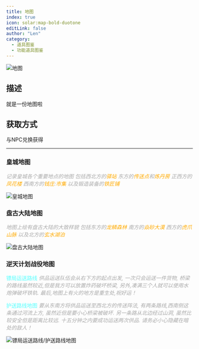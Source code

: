 ```yaml
---
title: 地图
index: true
icon: solar:map-bold-duotone
editLink: false
author: "Len"
category:
  - 道具图鉴
  - 功能道具图鉴
---
```


![地图](/assets/panling/minecraft/textures/item/filled_map.png)

## 描述

就是一份地图啦

## 获取方式

与NPC兑换获得

------

### 皇城地图

<span style="color: #AAAAAA;"><span style="font-style: italic;">记录皇城各个重要地点的地图
</span></span><span style="color: #AAAAAA;"><span style="font-style: italic;">包括西北方的</span></span><span style="color: #FFAA00;"><span style="font-style: italic;">驿站
</span></span><span style="color: #AAAAAA;"><span style="font-style: italic;">东方的</span></span><span style="color: #FFAA00;"><span style="font-style: italic;">传送点</span></span><span style="color: #AAAAAA;"><span style="font-style: italic;">和</span></span><span style="color: #FFAA00;"><span style="font-style: italic;">炼丹房
</span></span><span style="color: #AAAAAA;"><span style="font-style: italic;">正西方的</span></span><span style="color: #FFAA00;"><span style="font-style: italic;">凤花楼
</span></span><span style="color: #AAAAAA;"><span style="font-style: italic;">西南方的</span></span><span style="color: #FFAA00;"><span style="font-style: italic;">钱庄</span></span><span style="color: #AAAAAA;"><span style="font-style: italic;">:</span></span><span style="color: #FFAA00;"><span style="font-style: italic;">市集
</span></span><span style="color: #AAAAAA;"><span style="font-style: italic;">以及锻造装备的</span></span><span style="color: #FFAA00;"><span style="font-style: italic;">铁匠铺</span></span>

![皇城地图](https://s21.ax1x.com/2025/01/21/pEAFk8S.png)

### 盘古大陆地图

<span style="color: #AAAAAA;"><span style="font-style: italic;">地图上绘有盘古大陆的大致样貌
</span></span><span style="color: #AAAAAA;"><span style="font-style: italic;">包括东方的</span></span><span style="color: #FFAA00;"><span style="font-style: italic;">龙鳞森林
</span></span><span style="color: #AAAAAA;"><span style="font-style: italic;">南方的</span></span><span style="color: #FFAA00;"><span style="font-style: italic;">焱砂大漠
</span></span><span style="color: #AAAAAA;"><span style="font-style: italic;">西方的</span></span><span style="color: #FFAA00;"><span style="font-style: italic;">虎爪山脉
</span></span><span style="color: #AAAAAA;"><span style="font-style: italic;">以及北方的</span></span><span style="color: #FFAA00;"><span style="font-style: italic;">玄水湖泊</span></span>

![盘古大陆地图](https://s21.ax1x.com/2025/01/21/pEAFZuj.png)

### 逆天计划战役地图

<span style="color: #55FFFF;">镖局运送路线
</span><span style="color: #AAAAAA;"><span style="font-style: italic;">供品运送队伍会从右下方的起点出发,
</span></span><span style="color: #AAAAAA;"><span style="font-style: italic;">一次只会运送一件货物,
</span></span><span style="color: #AAAAAA;"><span style="font-style: italic;">桥梁的路线虽然较近,但是我方可以放置炸药破坏桥梁,
</span></span><span style="color: #AAAAAA;"><span style="font-style: italic;">另外,凑满三个人就可以使用水炮弹破坏铁轨.
</span></span><span style="color: #AAAAAA;"><span style="font-style: italic;">最后,地图上有火的地方是重生处,祝好运！</span></span>



<span style="color: #55FFFF;">护送路线地图
</span><span style="color: #AAAAAA;"><span style="font-style: italic;">要从东南方将供品运送至西北方的传送阵法,
</span></span><span style="color: #AAAAAA;"><span style="font-style: italic;">有两条路线,西南侧这条通过河流上方,
</span></span><span style="color: #AAAAAA;"><span style="font-style: italic;">虽然近但是要小心桥梁被破坏.
</span></span><span style="color: #AAAAAA;"><span style="font-style: italic;">另一条路从北边经过山洞,
</span></span><span style="color: #AAAAAA;"><span style="font-style: italic;">虽然比较安全但是距离比较远.
</span></span><span style="color: #AAAAAA;"><span style="font-style: italic;">十五分钟之内要成功运送两次供品.
</span></span><span style="color: #AAAAAA;"><span style="font-style: italic;">请务必小心隐藏在暗处的敌人！</span></span>

![镖局运送路线/护送路线地图](https://s21.ax1x.com/2025/01/21/pEAkLOH.png)

